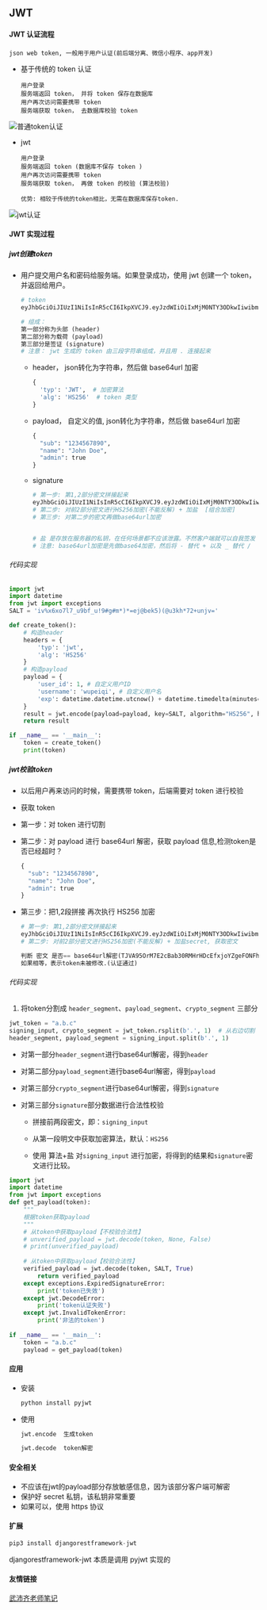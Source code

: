 ## JWT

#### JWT  认证流程

~~~
json web token, 一般用于用户认证(前后端分离、微信小程序、app开发)
~~~

* 基于传统的 token 认证

  ~~~
  用户登录
  服务端返回 token， 并将 token 保存在数据库
  用户再次访问需要携带 token
  服务端获取 token， 去数据库校验 token
  ~~~
  

![普通token认证](https://github.com/chenhongyang0714/DjangoStudy/blob/main/Django/JWT/pictures/%E6%99%AE%E9%80%9Atoken%E8%AE%A4%E8%AF%81.png)
* jwt 

  ~~~
  用户登录
  服务端返回 token (数据库不保存 token )
  用户再次访问需要携带 token
  服务端获取 token， 再做 token 的校验 (算法校验)
  
  优势: 相较于传统的token相比，无需在数据库保存token.
  ~~~

![jwt认证](./pictures/jwt认证.png)



#### JWT 实现过程

##### jwt创建token

* 用户提交用户名和密码给服务端。如果登录成功，使用 jwt 创建一个 token， 并返回给用户。

  ~~~python
  # token
  eyJhbGciOiJIUzI1NiIsInR5cCI6IkpXVCJ9.eyJzdWIiOiIxMjM0NTY3ODkwIiwibmFtZSI6IkpvaG4gRG9lIiwiYWRtaW4iOnRydWV9.TJVA95OrM7E2cBab30RMHrHDcEfxjoYZgeFONFh7HgQ
  
  # 组成：
  第一部分称为头部 (header)
  第二部分称为载荷 (payload)
  第三部分是签证 (signature)
  # 注意： jwt 生成的 token 由三段字符串组成，并且用 . 连接起来
  ~~~

  * header，  json转化为字符串，然后做 base64url 加密

    ~~~python
    {
      'typ': 'JWT',  # 加密算法
      'alg': 'HS256'  # token 类型
    }
    ~~~

  * payload， 自定义的值,  json转化为字符串，然后做 base64url 加密

    ~~~python
    {
      "sub": "1234567890",
      "name": "John Doe",
      "admin": true
    }
    ~~~

  * signature

    ~~~python
    # 第一步: 第1,2部分密文拼接起来
    eyJhbGciOiJIUzI1NiIsInR5cCI6IkpXVCJ9.eyJzdWIiOiIxMjM0NTY3ODkwIiwibmFtZSI6IkpvaG4gRG9lIiwiYWRtaW4iOnRydWV9
    # 第二步: 对前2部分密文进行HS256加密(不能反解) + 加盐  [组合加密]
    # 第三步: 对第二步的密文再做base64url加密
    
    
    # 盐 是存放在服务器的私钥，在任何场景都不应该泄露。不然客户端就可以自我签发 jwt啦
    # 注意: base64url加密是先做base64加密，然后将 - 替代 + 以及 _ 替代 /
    ~~~

###### 代码实现

~~~python
import jwt
import datetime
from jwt import exceptions
SALT = 'iv%x6xo7l7_u9bf_u!9#g#m*)*=ej@bek5)(@u3kh*72+unjv='

def create_token():
    # 构造header
    headers = {
        'typ': 'jwt',
        'alg': 'HS256'
    }
    # 构造payload
    payload = {
        'user_id': 1, # 自定义用户ID
        'username': 'wupeiqi', # 自定义用户名
        'exp': datetime.datetime.utcnow() + datetime.timedelta(minutes=5) # 超时时间
    }
    result = jwt.encode(payload=payload, key=SALT, algorithm="HS256", headers=headers).decode('utf-8')
    return result

if __name__ == '__main__':
    token = create_token()
    print(token)
~~~



##### jwt校验token

*   以后用户再来访问的时候，需要携带 token，后端需要对 token 进行校验

   * 获取 token

   * 第一步：对 token 进行切割

   * 第二步：对 payload 进行 base64url 解密，获取 payload 信息,检测token是否已经超时？

     ~~~python
     {
       "sub": "1234567890",
       "name": "John Doe",
       "admin": true
     } 
     ~~~

  * 第三步：把1,2段拼接  再次执行 HS256 加密

    ~~~python
    # 第一步: 第1,2部分密文拼接起来
    eyJhbGciOiJIUzI1NiIsInR5cCI6IkpXVCJ9.eyJzdWIiOiIxMjM0NTY3ODkwIiwibmFtZSI6IkpvaG4gRG9lIiwiYWRtaW4iOnRydWV9
    # 第二步: 对前2部分密文进行HS256加密(不能反解) + 加盐secret, 获取密文
    
    判断 密文 是否== base64url解密(TJVA95OrM7E2cBab30RMHrHDcEfxjoYZgeFONFh7HgQ) 
    如果相等，表示token未被修改.(认证通过)
    ~~~

###### 代码实现

1. 将token分割成 `header_segment`、`payload_segment`、`crypto_segment` 三部分

~~~python
jwt_token = "a.b.c"
signing_input, crypto_segment = jwt_token.rsplit(b'.', 1)  # 从右边切割
header_segment, payload_segment = signing_input.split(b'.', 1)
~~~

- 对第一部分`header_segment`进行base64url解密，得到`header`

- 对第二部分`payload_segment`进行base64url解密，得到`payload`

- 对第三部分`crypto_segment`进行base64url解密，得到`signature`

- 对第三部分`signature`部分数据进行合法性校验

  - 拼接前两段密文，即：`signing_input`

  - 从第一段明文中获取加密算法，默认：`HS256`

  - 使用 算法+盐 对`signing_input` 进行加密，将得到的结果和`signature`密文进行比较。

~~~python
import jwt
import datetime
from jwt import exceptions
def get_payload(token):
    """
    根据token获取payload
    """
    # 从token中获取payload【不校验合法性】
    # unverified_payload = jwt.decode(token, None, False)
    # print(unverified_payload)
        
    # 从token中获取payload【校验合法性】
    verified_payload = jwt.decode(token, SALT, True)
        return verified_payload
    except exceptions.ExpiredSignatureError:
        print('token已失效')
    except jwt.DecodeError:
        print('token认证失败')
    except jwt.InvalidTokenError:
        print('非法的token')
        
if __name__ == '__main__':
    token = "a.b.c"
    payload = get_payload(token)
~~~

#### 应用

* 安装

  ~~~python
  python install pyjwt
  ~~~

* 使用

  ~~~python
  jwt.encode  生成token
  
  jwt.decode  token解密
  ~~~



#### 安全相关

* 不应该在jwt的payload部分存放敏感信息，因为该部分客户端可解密
* 保护好 secret 私钥，该私钥非常重要
* 如果可以，使用 https 协议



#### 扩展

~~~python
pip3 install djangorestframework-jwt
~~~

djangorestframework-jwt 本质是调用 pyjwt 实现的

#### 友情链接

[武沛齐老师笔记](https://pythonav.com/wiki/detail/6/67/)
